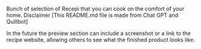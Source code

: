 Bunch of selection of Recepi that you can cook on the comfort of your home.
Disclaimer [This README.md file is made from Chat GPT and Quillbot]

In the future the preview section can include a screenshot or a link to the recipe website, allowing others to see what the finished product looks like.